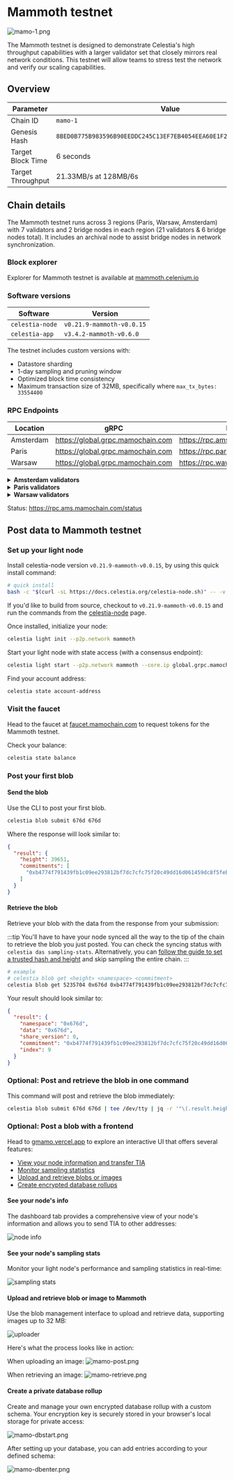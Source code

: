 # Mammoth testnet

![mamo-1.png](/img/mamo-1.png)

The Mammoth testnet is designed to demonstrate Celestia's high throughput capabilities with a larger validator set that closely mirrors real network conditions. This testnet will allow teams to stress test the network and verify our scaling capabilities.

## Overview

| Parameter | Value |
|-----------|--------|
| Chain ID | `mamo-1` |
| Genesis Hash | `8BED0B775B983596B90EEDDC245C13EF7EB4054EEA60E1F25393868C4A2C6660` |
| Target Block Time | 6 seconds |
| Target Throughput | 21.33MB/s at 128MB/6s |

## Chain details

The Mammoth testnet runs across 3 regions (Paris, Warsaw, Amsterdam) with 7 validators and 2 bridge nodes in each region (21 validators & 6 bridge nodes total). It includes an archival node to assist bridge nodes in network synchronization.

### Block explorer

Explorer for Mammoth testnet is available at [mammoth.celenium.io](https://mammoth.celenium.io)

### Software versions

| Software | Version |
|----------|---------|
| `celestia-node` | `v0.21.9-mammoth-v0.0.15` |
| `celestia-app` | `v3.4.2-mammoth-v0.6.0` |

The testnet includes custom versions with:
- Datastore sharding
- 1-day sampling and pruning window
- Optimized block time consistency
- Maximum transaction size of 32MB, specifically where `max_tx_bytes: 33554400`

### RPC Endpoints

| Location | gRPC | RPC | API |
|----------|------|-----|-----|
| Amsterdam | https://global.grpc.mamochain.com | https://rpc.ams.mamochain.com | https://api.ams.mamochain.com |
| Paris | https://global.grpc.mamochain.com | https://rpc.par.mamochain.com | https://api.par.mamochain.com |
| Warsaw | https://global.grpc.mamochain.com | https://rpc.waw.mamochain.com | https://api.waw.mamochain.com |

<details>
<summary><b>Amsterdam validators</b></summary>

- conval-8.ams.mamochain.com
- conval-9.ams.mamochain.com
- conval-10.ams.mamochain.com
- conval-11.ams.mamochain.com
- conval-12.ams.mamochain.com
- conval-13.ams.mamochain.com
</details>

<details>
<summary><b>Paris validators</b></summary>

- conval-0.par.mamochain.com
- conval-1.par.mamochain.com
- conval-2.par.mamochain.com
- conval-3.par.mamochain.com
- conval-4.par.mamochain.com
- conval-5.par.mamochain.com
- conval-6.par.mamochain.com
- conval-7.par.mamochain.com
</details>

<details>
<summary><b>Warsaw validators</b></summary>

- conval-14.waw.mamochain.com
- conval-15.waw.mamochain.com
- conval-16.waw.mamochain.com
- conval-17.waw.mamochain.com
- conval-18.waw.mamochain.com
- conval-19.waw.mamochain.com
- conval-20.waw.mamochain.com
</details>

Status: <https://rpc.ams.mamochain.com/status>

## Post data to Mammoth testnet

### Set up your light node

Install celestia-node version `v0.21.9-mammoth-v0.0.15`, by using this quick install command:

```bash
# quick install
bash -c "$(curl -sL https://docs.celestia.org/celestia-node.sh)" -- -v v0.21.9-mammoth-v0.0.15
```

If you'd like to build from source, checkout to `v0.21.9-mammoth-v0.0.15` and run the commands from the [celestia-node](/how-to-guides/celestia-node.md) page.

Once installed, initialize your node:

```bash
celestia light init --p2p.network mammoth
```

Start your light node with state access (with a consensus endpoint):

```bash
celestia light start --p2p.network mammoth --core.ip global.grpc.mamochain.com --core.port 9090 --rpc.skip-auth
```

Find your account address:

```bash
celestia state account-address
```

### Visit the faucet

Head to the faucet at [faucet.mamochain.com](https://faucet.mamochain.com) to request tokens for the Mammoth testnet.

Check your balance:

```bash
celestia state balance
```

### Post your first blob

#### Send the blob

Use the CLI to post your first blob.

```bash
celestia blob submit 676d 676d
```

Where the response will look similar to:

```json
{
  "result": {
    "height": 39651,
    "commitments": [
      "0xb4774f791439fb1c09ee293812bf7dc7cfc75f20c49dd16d061459dc8f5febff"
    ]
  }
}
```

#### Retrieve the blob

Retrieve your blob with the data from the response from your submission:

:::tip
You'll have to have your node synced all the way to the tip of the chain to retrieve the blob you just posted. You can check the syncing status with `celestia das sampling-stats`. Alternatively, you can [follow the guide to set a trusted hash and height](/how-to-guides/celestia-node-trusted-hash.md) and skip sampling the entire chain.
:::

```bash
# example
# celestia blob get <height> <namespace> <commitment>
celestia blob get 5235704 0x676d 0xb4774f791439fb1c09ee293812bf7dc7cfc75f20c49dd16d061459dc8f5febff
```

Your result should look similar to:

```json
{
  "result": {
    "namespace": "0x676d",
    "data": "0x676d",
    "share_version": 0,
    "commitment": "0xb4774f791439fb1c09ee293812bf7dc7cfc75f20c49dd16d061459dc8f5febff",
    "index": 9
  }
}
```

### Optional: Post and retrieve the blob in one command

This command will post and retrieve the blob immediately:

```bash
celestia blob submit 676d 676d | tee /dev/tty | jq -r '"\(.result.height) 676d \(.result.commitments[0])"' | xargs -n3 celestia blob get
```

### Optional: Post a blob with a frontend

Head to [gmamo.vercel.app](https://gmamo.vercel.app) to explore an interactive UI that offers several features:
- [View your node information and transfer TIA](#see-your-node-s-info)
- [Monitor sampling statistics](#see-your-node-s-sampling-stats)
- [Upload and retrieve blobs or images](#upload-and-retrieve-blob-or-image-to-mammoth)
- [Create encrypted database rollups](#create-a-private-database-rollup)

#### See your node's info

The dashboard tab provides a comprehensive view of your node's information and allows you to send TIA to other addresses:

![node info](/img/mamo/mamo-nodeinfo.png)

#### See your node's sampling stats

Monitor your light node's performance and sampling statistics in real-time:

![sampling stats](/img/mamo/mamo-sampler.png)

#### Upload and retrieve blob or image to Mammoth

Use the blob management interface to upload and retrieve data, supporting images up to 32 MB:

![uploader](/img/mamo/mamo-blob.png)

Here's what the process looks like in action:

When uploading an image:
![mamo-post.png](/img/mamo/mamo-post.png)

When retrieving an image:
![mamo-retrieve.png](/img/mamo/mamo-retrieve.png)

#### Create a private database rollup

Create and manage your own encrypted database rollup with a custom schema. Your encryption key is securely stored in your browser's local storage for private access:

![mamo-dbstart.png](/img/mamo/mamo-dbstart.png)

After setting up your database, you can add entries according to your defined schema:

![mamo-dbenter.png](/img/mamo/mamo-dbenter.png)